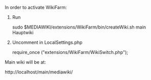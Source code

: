 In order to activate WikiFarm:

1. Run 

   sudo $MEDIAWIKI/extensions/WikiFarm/bin/createWiki.sh main Hauptwiki

2. Uncomment in LocalSettings.php

   require_once ("extensions/WikiFarm/WikiSwitch.php");

   
Main wiki will be at:

http://localhost/main/mediawiki/
